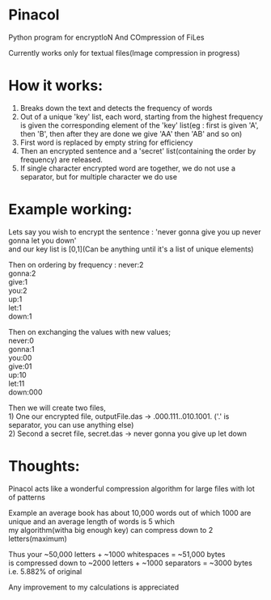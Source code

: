 # Pinacol
Python program for encryptIoN And COmpression of FiLes

Currently works only for textual files(Image compression in progress)

# How it works:
  1) Breaks down the text and detects the frequency of words  
  2) Out of a unique 'key' list, each word, starting from the highest frequency is given the corresponding element of the 'key' list(eg : first is given 'A', then 'B', then after they are done we give 'AA' then 'AB' and so on)  
  3) First word is replaced by empty string for efficiency  
  4) Then an encrypted sentence and a 'secret' list(containing the order by frequency) are released.  
  5) If single character encrypted word are together, we do not use a separator, but for multiple character we do use  

# Example working:  
 Lets say you wish to encrypt the sentence : 'never gonna give you up never gonna let you down'  
 and our key list is [0,1](Can be anything until it's a list of unique elements)  
 
 Then on ordering by frequency : never:2   
 				 gonna:2  
				 give:1   
				 you:2   
				 up:1   
				 let:1   
				 down:1  

 Then on exchanging the values with new values;  
 		    never:0   
 		    gonna:1  
		    you:00  
		    give:01  
		    up:10  
		    let:11  
		    down:000  

Then we will create two files,  
	1) One our encrypted file, outputFile.das -> .000.111..010.1001. ('.' is separator, you can use anything else)  
	2) Second a secret file, secret.das -> never gonna you give up let down  

# Thoughts:  
Pinacol acts like a wonderful compression algorithm for large files with lot of patterns  

Example an average book has about 10,000 words out of which 1000 are unique and an average length of words is 5 which   
my algorithm(witha big enough key) can compress down to 2 letters(maximum)  

Thus your ~50,000 letters + ~1000 whitespaces = ~51,000 bytes  
is compressed down to ~2000 letters + ~1000 separators = ~3000 bytes i.e. 5.882% of original  

Any improvement to my calculations is appreciated  
